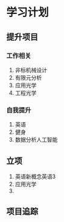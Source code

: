 # 学习计划
## 提升项目
### 工作相关
1. 非标机械设计
2. 有限元分析
3. 应用光学
4. 工程光学
### 自我提升
1. 英语
2. 健身
3. 数据分析人工智能
## 立项
1. 英语新概念英语3
2. 应用光学
3. 
## 项目追踪
<!--stackedit_data:
eyJoaXN0b3J5IjpbLTE2MTQ2NDQwMzcsLTc3MDIxOTYxMCw0OT
c4MTg4MTBdfQ==
-->